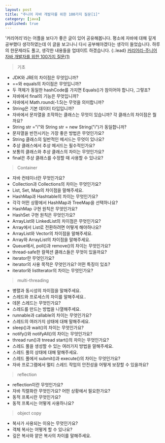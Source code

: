 ```yaml
---
layout: post
title: "주니어 자바 개발자를 위한 100가지 질문[1]"
category: [java]
published: true
---
```


'커리어리'라는 어플을 보다가 좋은 글이 있어 공유해봅니다. 평소에 자바에 대해 깊게 공부했다 생각하였는데 이 글을 보고나니 다시 공부해야겠다는 생각이 들었습니다.
하루의 한문제라도 풀고, 생각한 내용들을 업데이트 하겠습니다.
{:.lead}
[커리어리-주니어 자바 개발자를 위한 100가지 질문(1)](https://careerly.co.kr/comments/83898)
<br/>

> 기초

- JDK와 JRE의 차이점은 무엇입니까?
- ==와 equals의 차이점은 무엇입니까?
- 두 객체가 동일한 hashCode를 가지면 Equals()가 참이어야 합니다, 그렇죠?
- 자바에서 final의 기능은 무엇입니까?
- 자바에서 Math.round(-1.5)는 무엇을 의미합니까?
- String은 기본 데이터 타입입니까?
- 자바에서 문자열을 조작하는 클래스는 무엇이 있습니까? 각 클래스의 차이점은 뭘까요?
- String str ="i"와 String str = new String("i")가 동일합니까?
- 문자열을 반전시키는 가장 좋은 방법은 무엇인가요?
- String 클래스의 일반적인 메서드는 무엇이 있나요?
- 추상 클래스에서 추상 메서드는 필수적인가요?
- 보통의 클래스와 추상 클래스의 차이는 무엇인가요?
- final은 추상 클래스를 수정할 때 사용할 수 있나요?

> Container

- 자바 컨테이너란 무엇인가요?
- Collection과 Collections의 차이는 무엇인가요?
- List, Set, Map의 차이점을 말해주세요.
- HashMap과 Hashtable의 차이는 무엇인가요?
- 각각 어떤 상황에서 HashMap과 TreeMap을 선택하나요?
- HashMap 구현 원칙은 무엇인가요?
- HashSet 구현 원칙은 무엇인가요?
- ArrayList와 LinkedList의 차이점은 무엇인가요?
- Array에서 List로 전환하려면 어떻게 해야하나요?
- ArrayList와 Vector의 차이점을 말해주세요.
- Array와 ArrayList의 차이점을 말해주세요.
- Queue에서, poll()과 remove()의 차이는 무엇인가요?
- thread-safe한 컬렉션 클래스들은 무엇이 있을까요?
- iterator란 무엇인가요?
- iterator의 사용 목적은 무엇인가요? 어떤 특징이 있죠?
- iterator와 listIterator의 차이는 무엇인가요?

> multi-threading

- 병렬과 동시성의 차이점을 말해주세요.
- 스레드와 프로세스의 차이를 말해주세요..
- 데몬 스레드는 무엇인가요?
- 스레드를 만드는 방법을 나열해주세요.
- runnable과 callable의 차이는 무엇인가요?
- 스레드의 여러가지 상태에 대해 말해주세요.
- sleep()과 wait()의 차이는 무엇인가요?
- notify()와 notifyAll()의 차이는 무엇인가요?
- thread run()과 tnread start()의 차이는 무엇인가요?
- 스레드 풀을 생성할 수 있는 여러가지 방법을 말해주세요.
- 스레드 풀의 상태에 대해 말해주세요.
- 스레드 풀에서 submit()과 execute()의 차이는 무엇인가요?
- 자바 프로그램에서 멀티 스레드 작업의 안전성을 어떻게 보장할 수 있을까요?

> reflection

- reflection이란 무엇인가요?
- 자바 직렬화란 무엇인가요? 어떤 상황에서 필요한가요?
- 동적 프록시란 무엇인가요?
- 동적 프록시는 어떻게 사용하나요?

> object copy

- 복사가 사용되는 이유는 무엇인가요?
- 객체 복사는 어떻게 할 수 있나요?
- 깊은 복사와 얕은 복사의 차이를 말해주세요.
